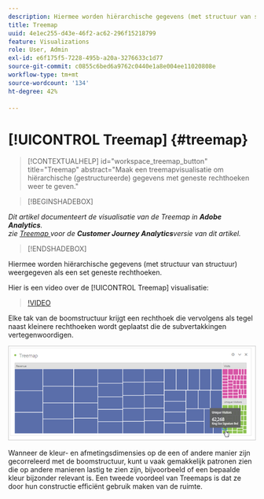 ```yaml
---
description: Hiermee worden hiërarchische gegevens (met structuur van structuur) weergegeven als een set geneste rechthoeken.
title: Treemap
uuid: 4e1ec255-d43e-46f2-ac62-296f15218799
feature: Visualizations
role: User, Admin
exl-id: e6f175f5-7228-495b-a20a-3276633c1d77
source-git-commit: c0855c6bed6a9762c0440e1a8e004ee11020808e
workflow-type: tm+mt
source-wordcount: '134'
ht-degree: 42%

---
```


# [!UICONTROL Treemap] {#treemap}

<!-- markdownlint-disable MD034 -->

>[!CONTEXTUALHELP]
>id="workspace_treemap_button"
>title="Treemap"
>abstract="Maak een treemapvisualisatie om hiërarchische (gestructureerde) gegevens met geneste rechthoeken weer te geven."

<!-- markdownlint-enable MD034 -->

>[!BEGINSHADEBOX]

*Dit artikel documenteert de visualisatie van de Treemap in **Adobe Analytics**.<br/> zie [ Treemap ](https://experienceleague.adobe.com/en/docs/analytics-platform/using/cja-workspace/visualizations/treemap) voor de **Customer Journey Analytics**versie van dit artikel.*

>[!ENDSHADEBOX]

Hiermee worden hiërarchische gegevens (met structuur van structuur) weergegeven als een set geneste rechthoeken.

Hier is een video over de [!UICONTROL Treemap] visualisatie:

>[!VIDEO](https://video.tv.adobe.com/v/334458/?quality=12)

Elke tak van de boomstructuur krijgt een rechthoek die vervolgens als tegel naast kleinere rechthoeken wordt geplaatst die de subvertakkingen vertegenwoordigen.

![](assets/treemap.png)

Wanneer de kleur- en afmetingsdimensies op de een of andere manier zijn gecorreleerd met de boomstructuur, kunt u vaak gemakkelijk patronen zien die op andere manieren lastig te zien zijn, bijvoorbeeld of een bepaalde kleur bijzonder relevant is. Een tweede voordeel van Treemaps is dat ze door hun constructie efficiënt gebruik maken van de ruimte.
